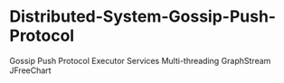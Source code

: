 # Distributed-System-Gossip-Push-Protocol

Gossip Push Protocol
Executor Services
Multi-threading
GraphStream
JFreeChart
